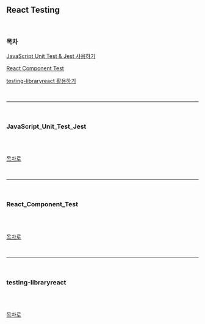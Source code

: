 ## React Testing

<br />

### 목차

[JavaScript Unit Test & Jest 사용하기](#JavaScript_Unit_Test_Jest)

[React Component Test](#React_Component_Test)

[testing-libraryreact 활용하기](#testing-libraryreact)

<br />

---

<br />

### JavaScript_Unit_Test_Jest

<br />



<br />

[목차로](#목차)

<br />

---

<br />

### React_Component_Test

<br />



<br />

[목차로](#목차)

<br />

---

<br />

### testing-libraryreact

<br />



<br />

[목차로](#목차)

<br />
